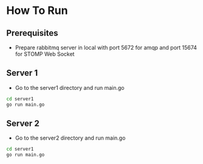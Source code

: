 # How To Run

## Prerequisites
- Prepare rabbitmq server in local with port 5672 for amqp and port 15674 for STOMP Web Socket
## Server 1
- Go to the server1 directory and run main.go
```bash
cd server1
go run main.go
```
## Server 2
- Go to the server2 directory and run main.go
```bash
cd server1
go run main.go
```
